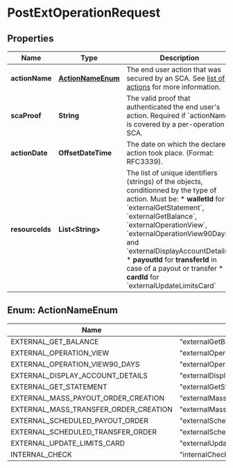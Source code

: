 

# PostExtOperationRequest


## Properties

| Name | Type | Description | Notes |
|------------ | ------------- | ------------- | -------------|
|**actionName** | [**ActionNameEnum**](#ActionNameEnum) | The end user action that was secured by an SCA. See [list of actions](/guide/strong-customer-authentication/endpoints-and-data.html#action-names-actionname) for more information.  |  [optional] |
|**scaProof** | **String** | The valid proof that authenticated the end user&#39;s action. Required if &#x60;actionName&#x60; is covered by a per-operation SCA.  |  [optional] |
|**actionDate** | **OffsetDateTime** | The date on which the declared action took place. (Format: RFC3339).  |  [optional] |
|**resourceIds** | **List&lt;String&gt;** | The list of unique identifiers (strings) of the objects, conditionned by the type of action. Must be:  * **walletId** for &#x60;externalGetStatement&#x60;, &#x60;externalGetBalance&#x60;, &#x60;externalOperationView&#x60;, &#x60;externalOperationView90Days&#x60;, and &#x60;externalDisplayAccountDetails&#x60; * **payoutId** for **transferId** in case of a payout or transfer * **cardId** for &#x60;externalUpdateLimitsCard&#x60;  |  [optional] |



## Enum: ActionNameEnum

| Name | Value |
|---- | -----|
| EXTERNAL_GET_BALANCE | &quot;externalGetBalance&quot; |
| EXTERNAL_OPERATION_VIEW | &quot;externalOperationView&quot; |
| EXTERNAL_OPERATION_VIEW90_DAYS | &quot;externalOperationView90Days&quot; |
| EXTERNAL_DISPLAY_ACCOUNT_DETAILS | &quot;externalDisplayAccountDetails&quot; |
| EXTERNAL_GET_STATEMENT | &quot;externalGetStatement&quot; |
| EXTERNAL_MASS_PAYOUT_ORDER_CREATION | &quot;externalMassPayoutOrderCreation&quot; |
| EXTERNAL_MASS_TRANSFER_ORDER_CREATION | &quot;externalMassTransferOrderCreation&quot; |
| EXTERNAL_SCHEDULED_PAYOUT_ORDER | &quot;externalScheduledPayoutOrder&quot; |
| EXTERNAL_SCHEDULED_TRANSFER_ORDER | &quot;externalScheduledTransferOrder&quot; |
| EXTERNAL_UPDATE_LIMITS_CARD | &quot;externalUpdateLimitsCard&quot; |
| INTERNAL_CHECK | &quot;internalCheck&quot; |



